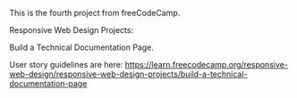 This is the fourth project from freeCodeCamp.

Responsive Web Design Projects:

  Build a Technical Documentation Page.

User story guidelines are here:
https://learn.freecodecamp.org/responsive-web-design/responsive-web-design-projects/build-a-technical-documentation-page
